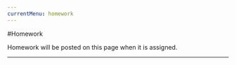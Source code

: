 ```yaml
---
currentMenu: homework
---
```


#Homework

Homework will be posted on this page when it is assigned.

---
